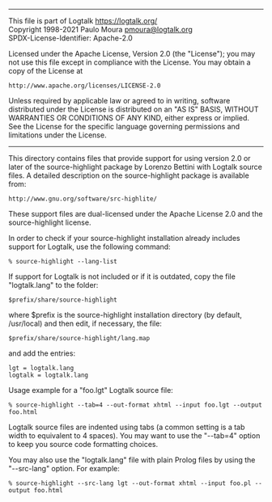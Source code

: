 ________________________________________________________________________

This file is part of Logtalk <https://logtalk.org/>  
Copyright 1998-2021 Paulo Moura <pmoura@logtalk.org>  
SPDX-License-Identifier: Apache-2.0

Licensed under the Apache License, Version 2.0 (the "License");
you may not use this file except in compliance with the License.
You may obtain a copy of the License at

    http://www.apache.org/licenses/LICENSE-2.0

Unless required by applicable law or agreed to in writing, software
distributed under the License is distributed on an "AS IS" BASIS,
WITHOUT WARRANTIES OR CONDITIONS OF ANY KIND, either express or implied.
See the License for the specific language governing permissions and
limitations under the License.
________________________________________________________________________


This directory contains files that provide support for using version 2.0 
or later of the source-highlight package by Lorenzo Bettini with Logtalk 
source files.  A detailed description on the source-highlight package is 
available from:

	http://www.gnu.org/software/src-highlite/

These support files are dual-licensed under the Apache License 2.0 and the
source-highlight license.

In order to check if your source-highlight installation already includes 
support for Logtalk, use the following command:

	% source-highlight --lang-list

If support for Logtalk is not included or if it is outdated, copy the file
"logtalk.lang" to the folder:

	$prefix/share/source-highlight

where $prefix is the source-highlight installation directory (by default, 
/usr/local) and then edit, if necessary, the file:

	$prefix/share/source-highlight/lang.map

and add the entries:

	lgt = logtalk.lang
	logtalk = logtalk.lang

Usage example for a "foo.lgt" Logtalk source file:

	% source-highlight --tab=4 --out-format xhtml --input foo.lgt --output foo.html

Logtalk source files are indented using tabs (a common setting is a tab width
to equivalent to 4 spaces). You may want to use the "--tab=4" option to keep
you source code formatting choices.

You may also use the "logtalk.lang" file with plain Prolog files by using 
the "--src-lang" option. For example:

	% source-highlight --src-lang lgt --out-format xhtml --input foo.pl --output foo.html

